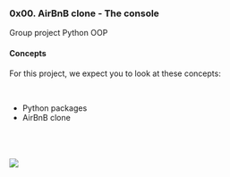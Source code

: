 <html>
<head>
<h3>
0x00. AirBnB clone - The console</h3>
<p>
Group project
		Python
		OOP
<br>
</p>
</head>
<body>
<h4>
Concepts
</h4>
<p>
For this project, we expect you to look at these concepts:
</p>
<br>
<ul>
<li>
Python packages</li>
<li>
AirBnB clone
</li>
</ul>
<br><br><br>
<img src="https://s3.amazonaws.com/alx-intranet.hbtn.io/uploads/medias/2018/6/65f4a1dd9c51265f49d0.png">
</body>
</html>
